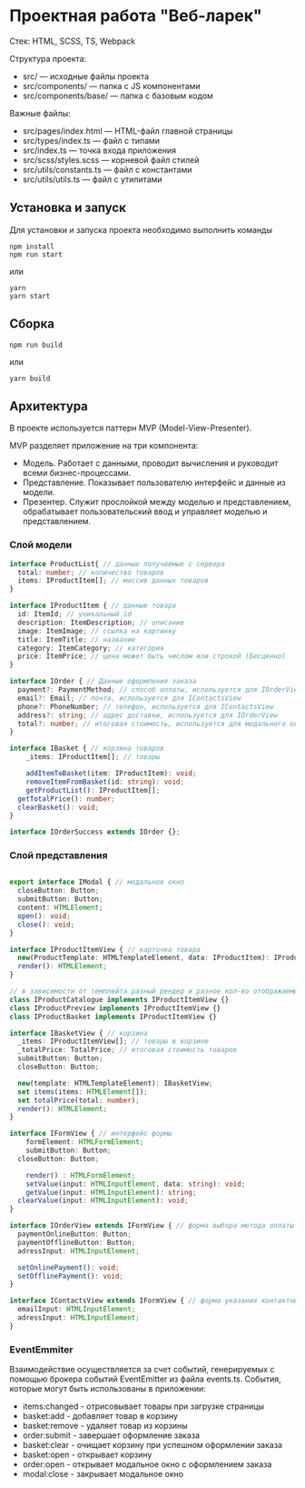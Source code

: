 # Проектная работа "Веб-ларек"

Стек: HTML, SCSS, TS, Webpack

Структура проекта:
- src/ — исходные файлы проекта
- src/components/ — папка с JS компонентами
- src/components/base/ — папка с базовым кодом

Важные файлы:
- src/pages/index.html — HTML-файл главной страницы
- src/types/index.ts — файл с типами
- src/index.ts — точка входа приложения
- src/scss/styles.scss — корневой файл стилей
- src/utils/constants.ts — файл с константами
- src/utils/utils.ts — файл с утилитами

## Установка и запуск
Для установки и запуска проекта необходимо выполнить команды

```
npm install
npm run start
```

или

```
yarn
yarn start
```
## Сборка

```
npm run build
```

или

```
yarn build
```

## Архитектура 
В проекте используется паттерн MVP (Model-View-Presenter).

MVP разделяет приложение на три компонента:
- Модель. Работает с данными, проводит вычисления и руководит всеми бизнес-процессами. 
- Представление. Показывает пользователю интерфейс и данные из модели. 
- Презентер. Служит прослойкой между моделью и представлением, обрабатывает пользовательский ввод и управляет моделью и представлением.

### Слой модели

```ts
interface ProductList{ // данные получаемые с сервера
  total: number; // количество товаров
  items: IProductItem[]; // массив данных товаров
}

interface IProductItem { // данные товара
  id: ItemId; // уникальный id 
  description: ItemDescription; // описание
  image: ItemImage; // ссылка на картинку 
  title: ItemTitle; // название 
  category: ItemCategory; // категория 
  price: ItemPrice; // цена может быть числом или строкой (Бесценно)
}

interface IOrder { // Данные оформления заказа
  payment?: PaymentMethod; // способ оплаты, используется для IOrderView
  email?: Email; // почта, используется для IContactsView
  phone?: PhoneNumber; // телефон, используется для IContactsView
  address?: string; // адрес доставки, используется для IOrderView
  total?: number; // итоговая стоимость, используется для модального окна при успешной оплате
}

interface IBasket { // корзина товаров
	_items: IProductItem[]; // товары 

	addItemToBasket(item: IProductItem): void;
	removeItemFromBasket(id: string): void;
	getProductList(): IProductItem[];
  getTotalPrice(): number;
  clearBasket(): void;
}

interface IOrderSuccess extends IOrder {}; 
```
### Слой представления 
```ts

export interface IModal { // модальное окно
  closeButton: Button;
  submitButton: Button;
  content: HTMLElement;
  open(): void;
  close(): void;
}

interface IProductItemView { // карточка товара 
  new(ProductTemplate: HTMLTemplateElement, data: IProductItem): IProductItemView;
  render(): HTMLElement;
}

// в зависимости от темплейта разный рендер и разное кол-во отображаемых данных
class IProductCatalogue implements IProductItemView {}
class IProductPreview implements IProductItemView {}
class IProductBasket implements IProductItemView {}

interface IBasketView { // корзина 
  _items: IProductItemView[]; // товары в корзине 
  _totalPrice: TotalPrice; // итоговая стоимость товаров
  submitButton: Button; 
  closeButton: Button;

  new(template: HTMLTemplateElement): IBasketView;
  set items(items: HTMLElement[]);
  set totalPrice(total: number);
  render(): HTMLElement;
}

interface IFormView { // интерфейс формы
	formElement: HTMLFormElement;
	submitButton: Button;
  closeButton: Button;

	render() : HTMLFormElement;
	setValue(input: HTMLInputElement, data: string): void;
	getValue(input: HTMLInputElement): string;
  clearValue(input: HTMLInputElement): void;
}

interface IOrderView extends IFormView { // форма выбора метода оплаты и указания адреса доставки
  paymentOnlineButton: Button;
  paymentOfflineButton: Button;
  adressInput: HTMLInputElement;

  setOnlinePayment(): void;
  setOfflinePayment(): void;
}

interface IContactsView extends IFormView { // форма указания контактных данных
  emailInput: HTMLInputElement;
  adressInput: HTMLInputElement;
}
```
### EventEmmiter

Взаимодействие осуществляется за счет событий, генерируемых с помощью брокера событий EventEmitter из файла events.ts. 
События, которые могут быть использованы в приложении:

- items:changed - отрисовывает товары при загрузке страницы
- basket:add - добавляет товар в корзину
- basket:remove - удаляет товар из корзины
- order:submit - завершает оформление заказа
- basket:clear - очищает корзину при успешном оформлении заказа 
- basket:open - открывает корзину 
- order:open - открывает модальное окно с оформлением заказа 
- modal:close - закрывает модальное окно 

